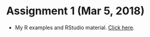 # Assignment 1 (Mar 5, 2018)

+ My R examples and RStudio material. [Click here](https://boun-etm58d.github.io/pj-Berahan/Assignment%201_Berahan%20Mermer.html).
